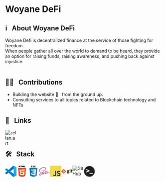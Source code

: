 # Woyane DeFi

## ℹ️ &nbsp; About Woyane DeFi
Woyane Defi is decentralized finance at the service of those fighting for freedom. 
</br>
When people gather all over the world to demand to be heard, they provide an option for raising funds, raising awareness, and pushing back against injustice.
</br>
</br>


## 👨‍💻 &nbsp; Contributions
- Building the website 🚧 &nbsp; from the ground up.
- Consulting services to all topics related to Blockchain technology and NFTs

## 🔗 &nbsp; Links
[<img align="left" alt="zellan.art" width="36px" src="https://cdn-icons-png.flaticon.com/512/1150/1150626.png" />][website]
</br>
</br>

## 🛠️ &nbsp; Stack
<img align="left" alt="Visual Studio Code" width="36px" src="https://raw.githubusercontent.com/github/explore/80688e429a7d4ef2fca1e82350fe8e3517d3494d/topics/visual-studio-code/visual-studio-code.png" />
<img align="left" alt="HTML5" width="36px" src="https://raw.githubusercontent.com/github/explore/80688e429a7d4ef2fca1e82350fe8e3517d3494d/topics/html/html.png" />
<img align="left" alt="CSS3" width="36px" src="https://raw.githubusercontent.com/github/explore/80688e429a7d4ef2fca1e82350fe8e3517d3494d/topics/css/css.png" />
<img align="left" alt="Sass" width="36px" src="https://raw.githubusercontent.com/github/explore/80688e429a7d4ef2fca1e82350fe8e3517d3494d/topics/sass/sass.png" />
<img align="left" alt="JavaScript" width="36px" src="https://raw.githubusercontent.com/github/explore/80688e429a7d4ef2fca1e82350fe8e3517d3494d/topics/javascript/javascript.png" />
<img align="left" alt="Git" width="36px" src="https://raw.githubusercontent.com/github/explore/80688e429a7d4ef2fca1e82350fe8e3517d3494d/topics/git/git.png" />
<img align="left" alt="GitHub" width="36px" src="https://cdn-icons-png.flaticon.com/512/270/270798.png" />
<img align="left" alt="Terminal" width="36px" src="https://raw.githubusercontent.com/github/explore/80688e429a7d4ef2fca1e82350fe8e3517d3494d/topics/terminal/terminal.png" />

</br>
</br>

[website]: https://woyanedefi.netlify.app/#
